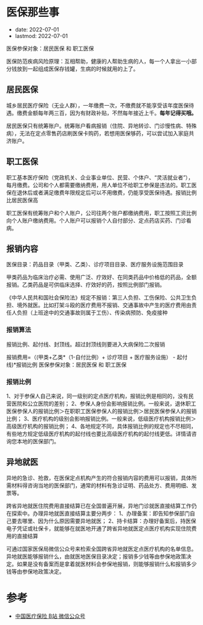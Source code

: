 # 医保那些事
- date: 2022-07-01
- lastmod: 2022-07-01

医保参保对象：居民医保 和 职工医保

医保防范疾病风险原理：互相帮助，健康的人帮助生病的人，每一个人拿出一小部分钱放到一起组成医保存钱罐，生病的时候就用的上了。

## 居民医保
城乡居民医疗保险（无业人群），一年缴费一次，不缴费就不能享受该年度医保待遇。缴费金额每年两三百，因为有财政补贴，不然每年接近上千。**每年记得买哦。**

居民医保只有统筹账户。统筹账户看病报销（住院、异地转诊、门诊慢性病、特殊病），无法在定点零售药店刷医保卡购药，若想用医保够药，可以尝试加入家庭共济账户。

## 职工医保
职工基本医疗保险（党政机关、企业事业单位、民营、个体户、“灵活就业者”），每月缴费。公司和个人都需要缴纳费用，用人单位不给职工参保是违法的。职工医保在退休后或者满足缴费年限规定后可以不用缴费，仍能享受医保待遇。报销比例比居民医保高

职工医保有统筹账户和个人账户，公司往两个账户都缴纳费用，职工按照工资比例向个人账户缴纳费用。个人账户可以报销个人自付部分、定点药店买药、门诊看病。

## 报销内容
医保目录：药品目录（甲类、乙类）、诊疗项目目录、医疗服务设施范围目录

甲类药品为临床治疗必需、使用广泛、疗效好、在同类药品中价格低的药品，全额报销。乙类药品是可供临床选择、疗效好的药，按照比例部门报销。

《中华人民共和国社会保险法》规定不报销：第三人负担、工伤保险、公共卫生负担、境外就医。比如打架斗殴的医疗费用不报销、交通事故中产生的医疗费用由责任人负担（上班途中的交通事故则属于工伤）、传染病预防、免疫接种

### 报销算法
报销比例、起付线、封顶线。超过封顶线则要进入大病保险二次报销

报销费用=（(甲类+乙类*（1-自付比例）+ 诊疗项目 + 医疗服务设施） - 起付线)*报销比例
医保参保对象：居民医保 和 职工医保

### 报销比例
1、对于参保人自己来说，同一级别的定点医疗机构，报销比例是相同的，没有民营医院和公立医院的差别；
2、参保人身份会影响报销比例。一般来说，退休职工医保参保人的报销比例＞在职职工医保参保人的报销比例＞居民医保参保人的报销比例；
3、医疗机构的级别会影响报销比例。一般来说，低级医疗机构报销比例＞高级医疗机构的报销比例；
4、各地规定不同，具体报销比例的规定也不尽相同，有些地方规定低级医疗机构的起付线也要比高级医疗机构的起付线更低。详情请咨询您本地的医保部门。

## 异地就医
异地的急诊、抢救，在医保定点机构产生的符合报销内容的费用可以报销，具体所需材料得咨询当地的医保部门，通常的材料有急诊证明、药品处方、费用明细、发票等。

跨省异地就医住院费用直接结算已在全国普遍开展，异地门诊就医直接结算工作仍在探索中。办理异地就医直接结算主要分两步：
1、办理备案：即告知参保部门自己要去哪里、因为什么原因需要异地就医；
2、持卡结算：办理好备案后，持医保电子凭证或社保卡，就能够在就医地开通了跨省异地就医定点医疗机构实现住院费用的直接结算

可通过国家医保局微信公众号来检索全国跨省异地就医定点医疗机构的名单信息。异地就医能够报销什么，由就医地医保目录决定；报销多少钱等由参保地政策决定。如果是没有备案而是拿着就医材料会参保地报销，则能够报销什么和报销多少钱等由参保地政策决定。

# 参考
- [中国医疗保险 B站 微信公众号](https://space.bilibili.com/372789086/)